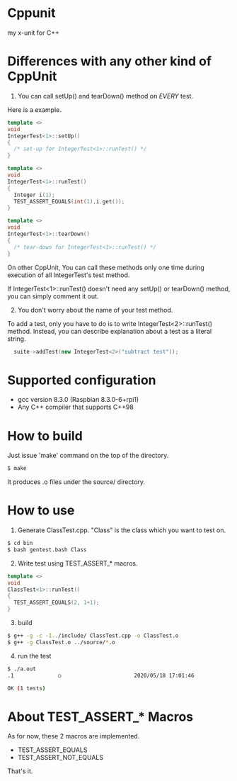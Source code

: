 # Cppunit
my x-unit for C++

# Differences with any other kind of CppUnit
1. You can call setUp() and tearDown() method on *EVERY* test.

Here is a example.

```C++
template <>
void
IntegerTest<1>::setUp()
{
  /* set-up for IntegerTest<1>::runTest() */
}

template <>
void
IntegerTest<1>::runTest()
{
  Integer i(1);
  TEST_ASSERT_EQUALS(int(1),i.get());
}

template <>
void
IntegerTest<1>::tearDown()
{
  /* tear-down for IntegerTest<1>::runTest() */
}
```

On other CppUnit, You can call these methods only one time during execution of all IntegerTest's test method.

If IntegerTest<1>::runTest() doesn't need any setUp() or tearDown() method, you can simply comment it out.

2. You don't worry about the name of your test method.

To add a test, only you have to do is to write IntegerTest<2>::runTest() method.
Instead, you can describe explanation about a test as a literal string.

```C++
  suite->addTest(new IntegerTest<2>("subtract test"));
```

# Supported configuration
- gcc version 8.3.0 (Raspbian 8.3.0-6+rpi1)
- Any C++ compiler that supports C++98

# How to build
Just issue 'make' command on the top of the directory.

```bash
$ make
```

It produces .o files under the source/ directory.

# How to use
1. Generate ClassTest.cpp. "Class" is the class which you want to test on.

```bash
$ cd bin
$ bash gentest.bash Class
```

2. Write test using TEST_ASSERT_* macros.

```c++
template <>
void
ClassTest<1>::runTest()
{
  TEST_ASSERT_EQUALS(2, 1+1);
}
```

3. build
```bash
$ g++ -g -c -I../include/ ClassTest.cpp -o ClassTest.o
$ g++ -g ClassTest.o ../source/*.o
```

4. run the test
```bash
$ ./a.out
.1              ○                       2020/05/18 17:01:46

OK (1 tests)
```

# About TEST_ASSERT_* Macros
As for now, these 2 macros are implemented.

- TEST_ASSERT_EQUALS
- TEST_ASSERT_NOT_EQUALS

That's it.

